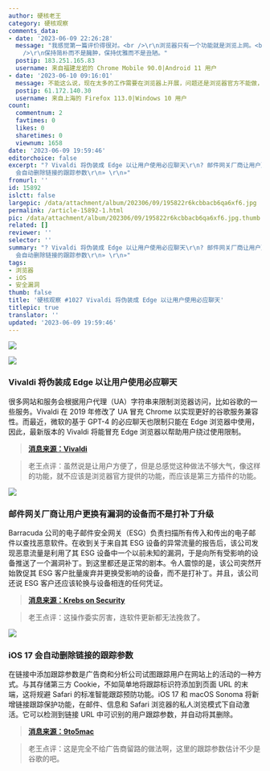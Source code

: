```yaml
---
author: 硬核老王
category: 硬核观察
comments_data:
- date: '2023-06-09 22:26:28'
  message: "我感觉第一篇评价得很对。<br />\r\n浏览器只有一个功能就是浏览上网。<br />\r\n我也不喜欢其他七七八八的内容加到浏览器里面来。<br
    />\r\n保持简朴而不是臃肿，保持优雅而不是丑陋。"
  postip: 183.251.165.83
  username: 来自福建龙岩的 Chrome Mobile 90.0|Android 11 用户
- date: '2023-06-10 09:16:01'
  message: 不能这么说，现在太多的工作需要在浏览器上开展，问题还是浏览器官方不能做，而应该交给插件
  postip: 61.172.140.30
  username: 来自上海的 Firefox 113.0|Windows 10 用户
count:
  commentnum: 2
  favtimes: 0
  likes: 0
  sharetimes: 0
  viewnum: 1658
date: '2023-06-09 19:59:46'
editorchoice: false
excerpt: "? Vivaldi 将伪装成 Edge 以让用户使用必应聊天\r\n? 邮件网关厂商让用户更换有漏洞的设备而不是打补丁升级\r\n? iOS 17
  会自动删除链接的跟踪参数\r\n» \r\n»"
fromurl: ''
id: 15892
islctt: false
largepic: /data/attachment/album/202306/09/195822r6kcbbacb6qa6xf6.jpg
permalink: /article-15892-1.html
pic: /data/attachment/album/202306/09/195822r6kcbbacb6qa6xf6.jpg.thumb.jpg
related: []
reviewer: ''
selector: ''
summary: "? Vivaldi 将伪装成 Edge 以让用户使用必应聊天\r\n? 邮件网关厂商让用户更换有漏洞的设备而不是打补丁升级\r\n? iOS 17
  会自动删除链接的跟踪参数\r\n» \r\n»"
tags:
- 浏览器
- iOS
- 安全漏洞
thumb: false
title: '硬核观察 #1027 Vivaldi 将伪装成 Edge 以让用户使用必应聊天'
titlepic: true
translator: ''
updated: '2023-06-09 19:59:46'
---
```


![](/data/attachment/album/202306/09/195822r6kcbbacb6qa6xf6.jpg)


![](/data/attachment/album/202306/09/195841emlbamlae87aa6m6.jpg)


### Vivaldi 将伪装成 Edge 以让用户使用必应聊天


很多网站和服务会根据用户代理（UA）字符串来限制浏览器访问，比如谷歌的一些服务。Vivaldi 在 2019 年修改了 UA 冒充 Chrome 以实现更好的谷歌服务兼容性。而最近，微软的基于 GPT-4 的必应聊天也限制只能在 Edge 浏览器中使用，因此，最新版本的 Vivaldi 将能冒充 Edge 浏览器以帮助用户绕过使用限制。



> 
> **[消息来源：Vivaldi](https://vivaldi.com/blog/vivaldi-on-android-6-1/)**
> 
> 
> 



> 
> 老王点评：虽然说是让用户方便了，但是总感觉这种做法不够大气，像这样的功能，就不应该是浏览器官方提供的功能，而应该是第三方插件的功能。
> 
> 
> 


![](/data/attachment/album/202306/09/195902ogg9wgw2zwiiiokz.jpg)


### 邮件网关厂商让用户更换有漏洞的设备而不是打补丁升级


Barracuda 公司的电子邮件安全网关（ESG）负责扫描所有传入和传出的电子邮件以查找恶意软件。在收到关于来自其 ESG 设备的异常流量的报告后，该公司发现恶意流量是利用了其 ESG 设备中一个以前未知的漏洞，于是向所有受影响的设备推送了一个漏洞补丁。到这里都还是正常的剧本。令人震惊的是，该公司突然开始敦促其 ESG 客户批量废弃并更换受影响的设备，而不是打补丁。并且，该公司还说 ESG 客户还应该轮换与设备相连的任何凭证。



> 
> **[消息来源：Krebs on Security](https://krebsonsecurity.com/2023/06/barracuda-urges-replacing-not-patching-its-email-security-gateways/)**
> 
> 
> 



> 
> 老王点评：这操作委实厉害，连软件更新都无法挽救了。
> 
> 
> 


![](/data/attachment/album/202306/09/195918nk4a64mvtgf4a4tz.jpg)


### iOS 17 会自动删除链接的跟踪参数


在链接中添加跟踪参数是广告商和分析公司试图跟踪用户在网站上的活动的一种方式。与其存储第三方 Cookie，不如简单地将跟踪标识符添加到页面 URL 的末端，这将规避 Safari 的标准智能跟踪预防功能。iOS 17 和 macOS Sonoma 将新增链接跟踪保护功能，在邮件、信息和 Safari 浏览器的私人浏览模式下自动激活。它可以检测到链接 URL 中可识别的用户跟踪参数，并自动将其删除。



> 
> **[消息来源：9to5mac](https://9to5mac.com/2023/06/08/ios-17-link-tracking-protection/)**
> 
> 
> 



> 
> 老王点评：这是完全不给广告商留路的做法啊，这里的跟踪参数估计不少是谷歌的吧。
> 
> 
>